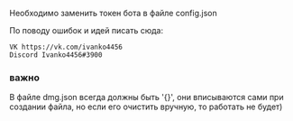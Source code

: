 Необходимо заменить токен бота в файле config.json

По поводу ошибок и идей писать сюда:

    VK https://vk.com/ivanko4456
    Discord Ivanko4456#3900
    
    
### важно #

В файле dmg.json всегда должны быть '{}', они вписываются сами при создании файла, но если его очистить вручную, то работать не будет)
